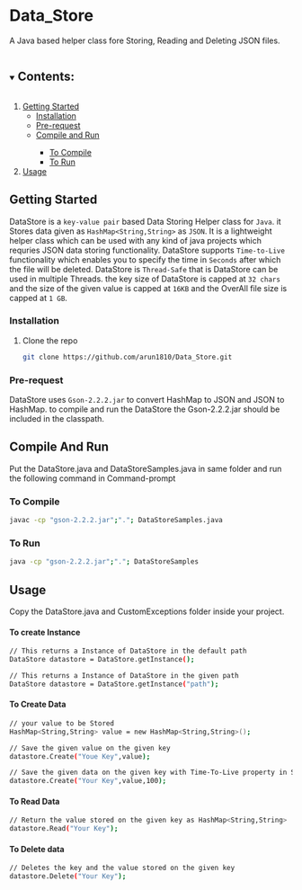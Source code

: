 # Data_Store

A Java based helper class fore Storing, Reading and Deleting JSON files.

<details open="open">
  <summary><h2 style="display: inline-block">Contents:</h2></summary>
  <ol>
    <li>
      <a href="#getting-started">Getting Started</a>
      <ul>
        <li><a href="#installation">Installation</a></li>
        <li><a href="#Pre-request">Pre-request</a></li>
        <li><a href="#Compile-And-Run">Compile and Run</a></li>
        <ul>
        <li><a href="#to-compile">To Compile</a></li>
        <li><a href="#to-run">To Run</a></li>
        </ul>
        </ul>
    </li>
    <li><a href="#usage">Usage</a></li>
    
  </ol>
</details>
 

## Getting Started

DataStore is a `key-value pair` based Data Storing Helper class for `Java`. it Stores data given as `HashMap<String,String>` as `JSON`. It is a lightweight helper class which can be used with any kind of java projects which requries JSON data storing functionality. DataStore supports `Time-to-Live` functionality which enables you to specify the time in `Seconds` after which the file will be deleted. DataStore is `Thread-Safe` that is DataStore can be used in multiple Threads. the key size of DataStore is capped at `32 chars` and the size of the given value is capped at `16KB` and the OverAll file size is capped at `1 GB`.


### Installation

1. Clone the repo
   ```sh
   git clone https://github.com/arun1810/Data_Store.git
   ```
### Pre-request

DataStore uses `Gson-2.2.2.jar` to convert HashMap to JSON and  JSON to HashMap. to compile and run the DataStore the Gson-2.2.2.jar should be included in the classpath.

## Compile And Run
Put the DataStore.java and DataStoreSamples.java in same folder and run the following command in Command-prompt
### To Compile
```sh
javac -cp "gson-2.2.2.jar";"."; DataStoreSamples.java
```
### To Run
```sh
java -cp "gson-2.2.2.jar";"."; DataStoreSamples
```
## Usage
Copy the DataStore.java and CustomExceptions folder inside your project.

#### To create Instance
```sh
// This returns a Instance of DataStore in the default path
DataStore datastore = DataStore.getInstance(); 

// This returns a Instance of DataStore in the given path
DataStore datastore = DataStore.getInstance("path");
```
#### To Create Data
```sh
// your value to be Stored
HashMap<String,String> value = new HashMap<String,String>(); 

// Save the given value on the given key
datastore.Create("Youe Key",value); 

// Save the given data on the given key with Time-To-Live property in Seconds
datastore.Create("Your Key",value,100); 
```
#### To Read Data
```sh 
// Return the value stored on the given key as HashMap<String,String>
datastore.Read("Your Key"); 
```
#### To Delete data
```sh
// Deletes the key and the value stored on the given key
datastore.Delete("Your Key"); 
```
